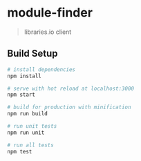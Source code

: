 # module-finder

> libraries.io client

## Build Setup

``` bash
# install dependencies
npm install

# serve with hot reload at localhost:3000
npm start

# build for production with minification
npm run build

# run unit tests
npm run unit

# run all tests
npm test
```
